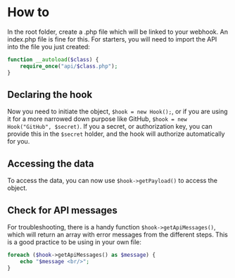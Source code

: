 # How to
In the root folder, create a .php file which will be linked to your webhook. An index.php file is fine for this. For starters, you will need to import the API into the file you just created:
```php
function __autoload($class) {
    require_once("api/$class.php");
}
```
## Declaring the hook
Now you need to initiate the object, `$hook = new Hook();`, or if you are using it for a more narrowed down purpose like GitHub, `$hook = new Hook("GitHub", $secret)`.
If you a secret, or authorization key, you can provide this in the `$secret` holder, and the hook will authorize automatically for you.

## Accessing the data
To access the data, you can now use `$hook->getPayload()` to access the object.

## Check for API messages
For troubleshooting, there is a handy function `$hook->getApiMessages()`, which will return an array with error messages from the different steps. This is a good practice to be using in your own file:
```php
foreach ($hook->getApiMessages() as $message) {
    echo "$message <br/>";
}
```
